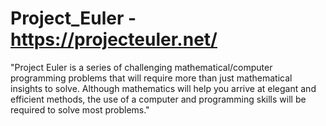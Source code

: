 # Project_Euler - https://projecteuler.net/

"Project Euler is a series of challenging mathematical/computer programming problems that will require more than just mathematical insights to solve. Although mathematics will help you arrive at elegant and efficient methods, the use of a computer and programming skills will be required to solve most problems."
